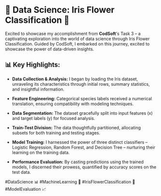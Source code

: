 # 🌸 Data Science: Iris Flower Classification 🌸

Excited to showcase my accomplishment from **CodSoft**'s Task 3 – a captivating exploration into the world of data science through Iris Flower Classification. Guided by CodSoft, I embarked on this journey, excited to showcase the power of data-driven insights.

## 📊 Key Highlights:

- **Data Collection & Analysis:** I began by loading the Iris dataset, unraveling its characteristics through initial rows, summary statistics, and insightful information.

- **Feature Engineering:** Categorical species labels received a numerical translation, ensuring compatibility with modeling techniques.

- **Data Segmentation:** The dataset gracefully split into input features (x) and target labels (y) for focused analysis.

- **Train-Test Division:** The data thoughtfully partitioned, allocating subsets for both training and testing stages.

- **Model Training:** I harnessed the power of three distinct classifiers – Logistic Regression, Random Forest, and Decision Tree – nurturing their learning on the training data.

- **Performance Evaluation:** By casting predictions using the trained models, I discerned their prowess, quantified by accuracy scores on the test data.

#DataScience 📊 #MachineLearning 🤖 #IrisFlowerClassification 🌸 #ModelEvaluation 📈


